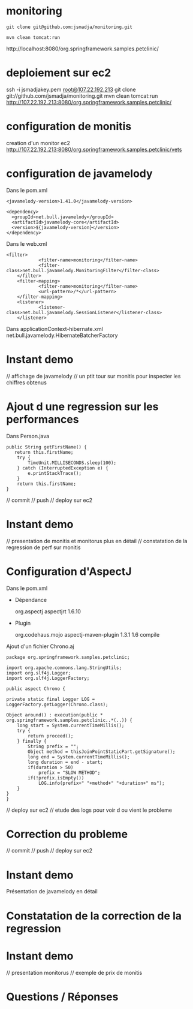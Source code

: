 monitoring
==========

    git clone git@github.com:jsmadja/monitoring.git

    mvn clean tomcat:run

http://localhost:8080/org.springframework.samples.petclinic/

deploiement sur ec2
===================
ssh -i jsmadjakey.pem root@107.22.192.213
git clone git://github.com/jsmadja/monitoring.git
mvn clean tomcat:run
http://107.22.192.213:8080/org.springframework.samples.petclinic/

configuration de monitis
========================
creation d'un monitor ec2
http://107.22.192.213:8080/org.springframework.samples.petclinic/vets

configuration de javamelody
===========================

Dans le pom.xml

    <javamelody-version>1.41.0</javamelody-version>

    <dependency>
      <groupId>net.bull.javamelody</groupId>
      <artifactId>javamelody-core</artifactId>
      <version>${javamelody-version}</version>
    </dependency>

Dans le web.xml

    <filter>
                <filter-name>monitoring</filter-name>
                <filter-class>net.bull.javamelody.MonitoringFilter</filter-class>
        </filter>
        <filter-mapping>
                <filter-name>monitoring</filter-name>
                <url-pattern>/*</url-pattern>
        </filter-mapping>
        <listener>
                <listener-class>net.bull.javamelody.SessionListener</listener-class>
        </listener>

Dans applicationContext-hibernate.xml
    <prop key="hibernate.jdbc.factory_class">net.bull.javamelody.HibernateBatcherFactory</prop>

Instant demo
============
// affichage de javamelody
// un ptit tour sur monitis pour inspecter les chiffres obtenus

Ajout d une regression sur les performances
===========================================

Dans Person.java

    public String getFirstName() {
       return this.firstName;
        try {
            TimeUnit.MILLISECONDS.sleep(100);
        } catch (InterruptedException e) {
            e.printStackTrace();
        }
        return this.firstName;
    }

// commit
// push
// deploy sur ec2

Instant demo
============
// presentation de monitis et monitorus plus en détail
// constatation de la regression de perf sur monitis

Configuration d'AspectJ
=======================

Dans le pom.xml

- Dépendance

    <dependency>
        <groupId>org.aspectj</groupId>
        <artifactId>aspectjrt</artifactId>
        <version>1.6.10</version>
    </dependency>

- Plugin

    <plugin>
        <groupId>org.codehaus.mojo</groupId>
        <artifactId>aspectj-maven-plugin</artifactId>
        <version>1.3.1</version>
        <configuration>
            <source>1.6</source>
        </configuration>
        <executions>
            <execution>
                <goals>
                    <goal>compile</goal>
                </goals>
            </execution>
        </executions>
    </plugin>

Ajout d'un fichier Chrono.aj

    package org.springframework.samples.petclinic;

    import org.apache.commons.lang.StringUtils;
    import org.slf4j.Logger;
    import org.slf4j.LoggerFactory;

    public aspect Chrono {

    private static final Logger LOG = LoggerFactory.getLogger(Chrono.class);

    Object around() : execution(public * org.springframework.samples.petclinic..*(..)) {
        long start = System.currentTimeMillis();
        try {
            return proceed();
        } finally {
            String prefix = "";
            Object method = thisJoinPointStaticPart.getSignature();
            long end = System.currentTimeMillis();
            long duration = end - start;
            if(duration > 50)
                prefix = "SLOW METHOD";
            if(!prefix.isEmpty())
                LOG.info(prefix+" "+method+" "+duration+" ms");
        }
    }
    }

// deploy sur ec2
// etude des logs pour voir d ou vient le probleme

Correction du probleme
======================

// commit
// push
// deploy sur ec2

Instant demo
============
Présentation de javamelody en détail


Constatation de la correction de la regression
==============================================

Instant demo
============
// presentation monitorus
// exemple de prix de monitis


Questions / Réponses
====================

